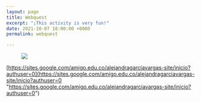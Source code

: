 ```yaml
---
layout: page
title: Webquest
excerpt: "¡This activity is very fun!"
date: 2021-10-07 18:00:00 +0000
permalink: webquest

---
```

<figure class="full-width-image"><a href="https://sites.google.com/amigo.edu.co/alejandragarciavargas-site/inicio?authuser=0"><img src="https://englishwithalejandra.github.io/uploads/webquest-image-1.jpg"></a></figure>

[https://sites.google.com/amigo.edu.co/alejandragarciavargas-site/inicio?authuser=0](https://sites.google.com/amigo.edu.co/alejandragarciavargas-site/inicio?authuser=0 "https://sites.google.com/amigo.edu.co/alejandragarciavargas-site/inicio?authuser=0")
